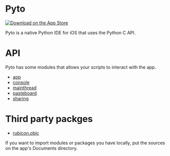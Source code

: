 # Pyto

[![Download on the App Store](https://pisth.github.io/appstorebadge.svg)](https://itunes.apple.com/us/app/pyto-python-ide/id1436650069?l=fr&ls=1&mt=8)

Pyto is a native Python IDE for iOS that uses the Python C API.

# API

Pyto has some modules that allows your scripts to interact with the app.

- [app](App)
- [console](Console)
- [mainthread](MainThread)
- [pasteboard](Pasteboard)
- [sharing](Sharing)

# Third party packges

- [rubicon.objc](https://github.com/pybee/rubicon-objc)

If you want to import modules or packages you have locally, put the sources on the app's Documents directory.
